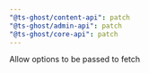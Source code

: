 ```yaml
---
"@ts-ghost/content-api": patch
"@ts-ghost/admin-api": patch
"@ts-ghost/core-api": patch
---
```


Allow options to be passed to fetch
